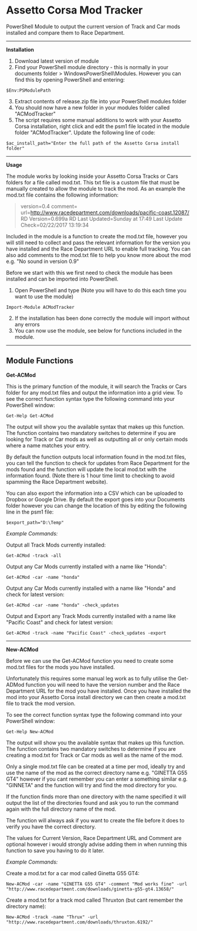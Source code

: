 # Assetto Corsa Mod Tracker
PowerShell Module to output the current version of Track and Car mods installed and compare them to Race Department.


----------


**Installation**

 1. Download latest version of module
 2. Find your PowerShell module directory - this is normally in your documents folder > WindowsPowerShell\Modules.  However you can find this by opening PowerShell and entering:

 `$Env:PSModulePath`

 3. Extract contents of release.zip file into your PowerShell modules folder
 4. You should now have a new folder in your modules folder called "ACModTracker"
 5. The script requires some manual additions to work with your Assetto Corsa installation, right click and edit the psm1 file located in the module folder "ACModTracker".  Update the following line of code: 

 `$ac_install_path="Enter the full path of the Assetto Corsa install folder"`


----------

**Usage**

The module works by looking inside your Assetto Corsa Tracks or Cars folders for a file called mod.txt.  This txt file is a custom file that must be manually created to allow the module to track the mod.   As an example the mod.txt file contains the following information:

> version=0.4 
> comment=
> url=http://www.racedepartment.com/downloads/pacific-coast.12087/ 
> RD Version=0.699a
> RD Last Updated=Sunday at 17:49 
> Last Update Check=02/22/2017 13:19:34

Included in the module is a function to create the mod.txt file, however you will still need to collect and pass the relevant information for the version you have installed and the Race Department URL to enable full tracking.  You can also add comments to the mod.txt file to help you know more about the mod e.g. "No sound in version 0.9"

Before we start with this we first need to check the module has been installed and can be imported into PowerShell.
 
 1. Open PowerShell and type (Note you will have to do this each time you want to use the module)

 `Import-Module ACModTracker`

 2. If the installation has been done correctly the module will import without any errors
 3. You can now use the module, see below for functions included in the module.

----------

Module Functions
----------------

**Get-ACMod**

This is the primary function of the module, it will search the Tracks or Cars folder for any mod.txt files and output the information into a grid view.  To see the correct function syntax type the following command into your PowerShell window: 

 `Get-Help Get-ACMod`

The output will show you the available syntax that makes up this function.   The function contains two mandatory switches to determine if you are looking for Track or Car mods as well as outputting all or only certain mods where a name matches your entry. 

By default the function outputs local information found in the mod.txt files, you can tell the function to check for updates from Race Department for the mods found and the function will update the local mod.txt with the information found. (Note there is 1 hour time limit to checking to avoid spamming the Race Department website).  

You can also export the information into a CSV which can be uploaded to Dropbox or Google Drive.  By default the export goes into your Documents folder however you can change the location of this by editing the following line in the psm1 file:

 `$export_path="D:\Temp"`

*Example Commands:*

Output all Track Mods currently installed:

 `Get-ACMod -track -all`

Output any Car Mods currently installed with a name like "Honda": 

 `Get-ACMod -car -name "honda"`

Output any Car Mods currently installed with a name like "Honda" and check for latest version:

 `Get-ACMod -car -name "honda" -check_updates`

Output and Export any Track Mods currently installed with a name like "Pacific Coast" and check for latest version: 

 `Get-ACMod -track -name "Pacific Coast" -check_updates -export`


----------

**New-ACMod**

Before we can use the Get-ACMod function you need to create some mod.txt files for the mods you have installed.

Unfortunately this requires some manual leg work as to fully utilise the Get-ADMod function you will need to have the version number and the Race Department URL for the mod you have installed.  Once you have installed the mod into your Assetto Corsa install directory we can then create a mod.txt file to track the mod version.

To see the correct function syntax type the following command into your PowerShell window: 

 `Get-Help New-ACMod`

The output will show you the available syntax that makes up this function.   The function contains two mandatory switches to determine if you are creating a mod.txt for Track or Car mods as well as the name of the mod.

Only a single mod.txt file can be created at a time per mod, ideally try and use the name of the mod as the correct directory name e.g. "GINETTA G55 GT4" however if you cant remember you can enter a something similar e.g. "GINNETA" and the function will try and find the mod directory for you. 

If the function finds more than one directory with the name specified it will output the list of the directories found and ask you to run the command again with the full directory name of the mod. 

The function will always ask if you want to create the file before it does to verify you have the correct directory.

The values for Current Version, Race Department URL and Comment are optional however i would strongly advise adding them in when running this function to save you having to do it later.

*Example Commands:*

Create a mod.txt for a car mod called Ginetta G55 GT4:

 `New-ACMod -car -name "GINETTA G55 GT4" -comment "Mod works fine" -url "http://www.racedepartment.com/downloads/ginetta-g55-gt4.13658/"`

Create a mod.txt for a track mod called Thruxton (but cant remember the directory name):

`New-ACMod -track -name "Thrux" -url  "http://www.racedepartment.com/downloads/thruxton.6192/"`

